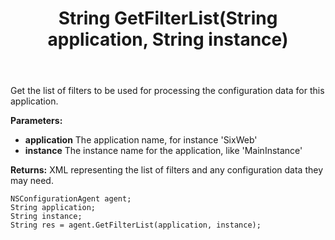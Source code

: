 ﻿---
uid: crmscript_ref_NSConfigurationAgent_GetFilterList
title: String GetFilterList(String application, String instance)
intellisense: NSConfigurationAgent.GetFilterList
keywords: NSConfigurationAgent, GetFilterList
so.topic: reference
---

Get the list of filters to be used for processing the configuration data for this application.

**Parameters:**
 - **application** The application name, for instance 'SixWeb'
 - **instance** The instance name for the application, like 'MainInstance'

**Returns:** XML representing the list of filters and any configuration data they may need.

```crmscript
NSConfigurationAgent agent;
String application;
String instance;
String res = agent.GetFilterList(application, instance);
```

